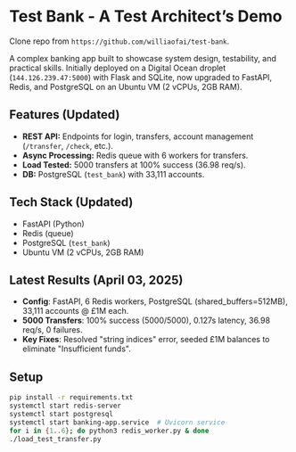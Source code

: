 # Test Bank - A Test Architect’s Demo
Clone repo from `https://github.com/williaofai/test-bank`.

A complex banking app built to showcase system design, testability, and practical skills. Initially deployed on a Digital Ocean droplet (`144.126.239.47:5000`) with Flask and SQLite, now upgraded to FastAPI, Redis, and PostgreSQL on an Ubuntu VM (2 vCPUs, 2GB RAM).

## Features (Updated)
- **REST API:** Endpoints for login, transfers, account management (`/transfer`, `/check`, etc.).
- **Async Processing:** Redis queue with 6 workers for transfers.
- **Load Tested:** 5000 transfers at 100% success (36.98 req/s).
- **DB:** PostgreSQL (`test_bank`) with 33,111 accounts.

## Tech Stack (Updated)
- FastAPI (Python)
- Redis (queue)
- PostgreSQL (`test_bank`)
- Ubuntu VM (2 vCPUs, 2GB RAM)

## Latest Results (April 03, 2025)
- **Config**: FastAPI, 6 Redis workers, PostgreSQL (shared_buffers=512MB), 33,111 accounts @ £1M each.
- **5000 Transfers**: 100% success (5000/5000), 0.127s latency, 36.98 req/s, 0 failures.
- **Key Fixes**: Resolved "string indices" error, seeded £1M balances to eliminate "Insufficient funds".

## Setup
```bash
pip install -r requirements.txt
systemctl start redis-server
systemctl start postgresql
systemctl start banking-app.service  # Uvicorn service
for i in {1..6}; do python3 redis_worker.py & done
./load_test_transfer.py
